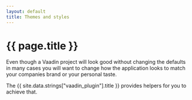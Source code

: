```yaml
---
layout: default
title: Themes and styles
---
```


# {{ page.title }}

Even though a Vaadin project will look good without changing the defaults in many cases you will
want to change how the application looks to match your companies brand or your personal taste.

The {{ site.data.strings["vaadin_plugin"].title }} provides helpers for you to achieve that.
